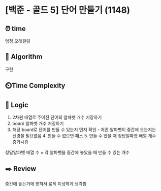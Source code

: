 # [백준 - 골드 5] 단어 만들기 (1148)
## ⏰ time
엄청 오래걸림

## 📌 Algorithm
구현

## ⏲️Time Complexity

## 📍 Logic
1. 2차원 배열로 주어진 단어의 알파벳 개수 저장하기
2. board 알파벳 개수 저장하기
3. 해당 board로 단어를 만들 수 있는지 먼저 확인 - 어떤 알파벳이 중간에 오는지는 신경쓸 필요없음
   4. 만들 수 없으면 패스
   5. 만들 수 있을 때 정답알파벳 배열 개수 증가시킴

정답알파벳 배열 수 = 각 알파벳을 중간에 놓았을 때 만들 수 있는 개수


## ✒️ Review
중간에 놓는거에 꽂혀서 로직 이상하게 생각함

